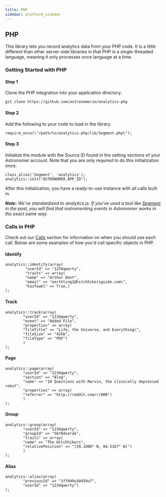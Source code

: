 ```yaml
---
title: PHP
sidebar: platform_sidebar
---
```



## PHP

This library lets you record analytics data from your PHP code. It is a little different than other server-side libraries in that PHP is a single-threaded language, meaning it only processes once language at a time.

### Getting Started with PHP

#### Step 1

Clone the PHP integration into your application directory.

```
git clone https://github.com/astronomerio/analytics-php
```

#### Step 2

Add the following to your code to load in the library.

```
require_once(\"/path/to/analytics-php/lib/Segment.php\");
```

#### Step 3

Initialize the module with the Source ID found in the setting sections of your Astronomer account. Note that you are only required to do this initialization once.

```
class_alias('Segment', 'analytics');
analytics::init("ASTRONOMER_APP_ID");
```

After this initialization, you have a ready-to-use instance with all calls built in.

***Note:** We've standardized to analytics.js. If you've used a tool like [Segment](https://segment.com/) in the past, you will find that instrumenting events in Astronomer works in the exact same way.*

### Calls in PHP

Check out our [Calls](../calls.md) section for information on when you should use each call. Below are some examples of how you'd call specific objects in PHP.

#### Identify

```
analytics::identify(array(
         "userId" => "1234qwerty",
         "traits" => array(
         "name" => "Arthur Dent",
         "email" => "earthling1@hitchhikersguide.com\",
         "hasTowel" => True,)
);
```

#### Track

```
analytics::track(array(
        "userId" => "1234qwerty",
        "event" => "Added File",
        "properties" => array(
        "fileTitle" => "Life, the Universe, and Everything\",
        "fileSize" => "42kb",
        "fileType" => "PDF")
        )
);
```

#### Page

```
analytics::page(array(
        "userId" => "1234qwerty",
        "section" => "Blog",
        "name" => "10 Questions with Marvin, the clinically depressed robot",
        "properties" => array(
        "referrer" => "http://reddit.com/r/AMA")
        )
);
```

#### Group

```
analytics::group(array(
        "userId" => "1234qwerty",
        "groupId" => "5678dvorak",
        "traits" => array(
        "name" => "The Hitchhikers",
        "relativePosition" => "[39.1000° N, 84.5167° W]")
        )
);
```

#### Alias

```
analytics::alias(array(
        "previousId" => "1ff049u10459u7",
        "userId" => "1234qwerty")
);
```
